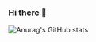 ### Hi there 👋

![Anurag's GitHub stats](https://github-readme-stats.vercel.app/api?username=FernandoLangOFC&show_icons=true&theme=radical)
<!-- [![Top Langs](https://github-readme-stats.vercel.app/api/top-langs/?username=FernandoLangOFC&layout=demo)](https://github.com/FernandoLangOFC/github-readme-stats) --!>






